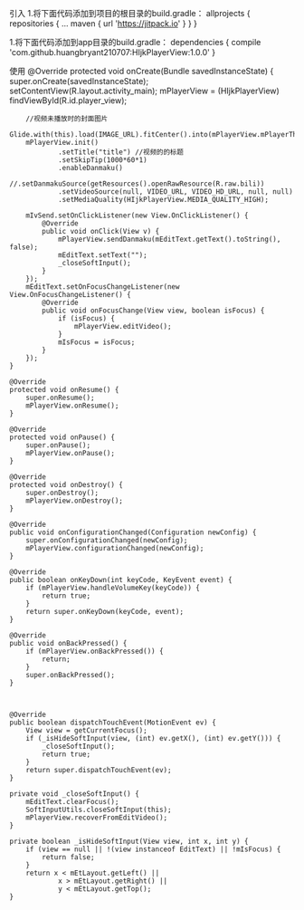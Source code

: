 引入
1.将下面代码添加到项目的根目录的build.gradle：
	allprojects {
		repositories {
			...
			maven { url 'https://jitpack.io' }
		}
	}
  
1.将下面代码添加到app目录的build.gradle：
	dependencies {
	        compile 'com.github.huangbryant210707:HIjkPlayerView:1.0.0'
	}

使用
@Override
    protected void onCreate(Bundle savedInstanceState) {
        super.onCreate(savedInstanceState);
        setContentView(R.layout.activity_main);
        mPlayerView = (HIjkPlayerView) findViewById(R.id.player_view);
        
        //视频未播放时的封面图片
        Glide.with(this).load(IMAGE_URL).fitCenter().into(mPlayerView.mPlayerThumb);
        mPlayerView.init()
                .setTitle("title") //视频的的标题 
                .setSkipTip(1000*60*1) 
                .enableDanmaku()
                //.setDanmakuSource(getResources().openRawResource(R.raw.bili))
                .setVideoSource(null, VIDEO_URL, VIDEO_HD_URL, null, null)
                .setMediaQuality(HIjkPlayerView.MEDIA_QUALITY_HIGH);

        mIvSend.setOnClickListener(new View.OnClickListener() {
            @Override
            public void onClick(View v) {
                mPlayerView.sendDanmaku(mEditText.getText().toString(), false);
                mEditText.setText("");
                _closeSoftInput();
            }
        });
        mEditText.setOnFocusChangeListener(new View.OnFocusChangeListener() {
            @Override
            public void onFocusChange(View view, boolean isFocus) {
                if (isFocus) {
                    mPlayerView.editVideo();
                }
                mIsFocus = isFocus;
            }
        });
    }

    @Override
    protected void onResume() {
        super.onResume();
        mPlayerView.onResume();
    }

    @Override
    protected void onPause() {
        super.onPause();
        mPlayerView.onPause();
    }

    @Override
    protected void onDestroy() {
        super.onDestroy();
        mPlayerView.onDestroy();
    }

    @Override
    public void onConfigurationChanged(Configuration newConfig) {
        super.onConfigurationChanged(newConfig);
        mPlayerView.configurationChanged(newConfig);
    }

    @Override
    public boolean onKeyDown(int keyCode, KeyEvent event) {
        if (mPlayerView.handleVolumeKey(keyCode)) {
            return true;
        }
        return super.onKeyDown(keyCode, event);
    }

    @Override
    public void onBackPressed() {
        if (mPlayerView.onBackPressed()) {
            return;
        }
        super.onBackPressed();
    }



    @Override
    public boolean dispatchTouchEvent(MotionEvent ev) {
        View view = getCurrentFocus();
        if (_isHideSoftInput(view, (int) ev.getX(), (int) ev.getY())) {
            _closeSoftInput();
            return true;
        }
        return super.dispatchTouchEvent(ev);
    }

    private void _closeSoftInput() {
        mEditText.clearFocus();
        SoftInputUtils.closeSoftInput(this);
        mPlayerView.recoverFromEditVideo();
    }

    private boolean _isHideSoftInput(View view, int x, int y) {
        if (view == null || !(view instanceof EditText) || !mIsFocus) {
            return false;
        }
        return x < mEtLayout.getLeft() ||
                x > mEtLayout.getRight() ||
                y < mEtLayout.getTop();
    }
